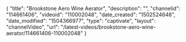 {
    "title": "Brookstone Aero Wine Aerator",
    "description": "",
    "channelid": "114661406",
    "videoid": "110002048",
    "date_created": "1502524648",
    "date_modified": "1504366977",
    "type": "captivate",
    "layout": "channelVideo",
    "url": "\/latest-videos\/brookstone-aero-wine-aerator\/114661406-110002048"
}